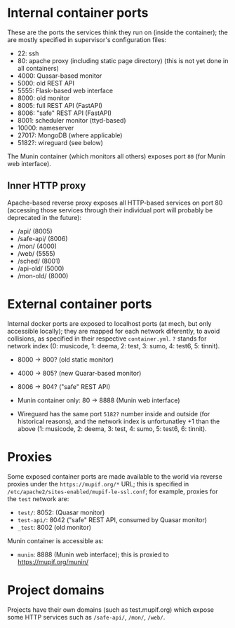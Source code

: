 # Internal container ports

These are the ports the services think they run on (inside the container); the are mostly specified in supervisor's configuration files:

- 22: ssh
- 80: apache proxy (including static page directory) (this is not yet done in all containers)
- 4000: Quasar-based monitor
- 5000: old REST API
- 5555: Flask-based web interface
- 8000: old monitor
- 8005: full REST API (FastAPI)
- 8006: "safe" REST API (FastAPI)
- 8001: scheduler monitor (ttyd-based)
- 10000: nameserver
- 27017: MongoDB (where applicable)
- 5182?: wireguard (see below)

The Munin container (which monitors all others) exposes port `80` (for Munin web interface).

## Inner HTTP proxy

Apache-based reverse proxy exposes all HTTP-based services on port 80 (accessing those services through their individual port will probably be deprecated in the future):

- /api/ (8005)
- /safe-api/ (8006)
- /mon/ (4000)
- /web/ (5555)
- /sched/ (8001)
- /api-old/ (5000)
- /mon-old/ (8000)

# External container ports

Internal docker ports are exposed to localhost ports (at mech, but only accessible locally); they are mapped for each network diferently, to avoid collisions, as specified in their respective `container.yml`. `?` stands for network index (0: musicode, 1: deema, 2: test,  3: sumo, 4: test6, 5: tinnit). 

- 8000 → 800? (old static monitor)
- 4000 → 805? (new Quarar-based monitor)
- 8006 → 804? ("safe" REST API)

- Munin container only: 80 → 8888 (Munin web interface)

- Wireguard has the same port `5182?` number inside and outside (for historical reasons), and the network index is unfortunatley +1 than the above (1: musicode, 2: deema, 3: test, 4: sumo, 5: test6, 6: tinnit).

# Proxies

Some exposed container ports are made available to the world via reverse proxies under the `https://mupif.org/*` URL; this is specified in `/etc/apache2/sites-enabled/mupif-le-ssl.conf`; for example, proxies for the `test` network are:

- `test/`: 8052: (Quasar monitor)
- `test-api/`: 8042 ("safe" REST API, consumed by Quasar monitor)
- `_test`: 8002 (old monitor)

Munin container is accessible as:

- `munin`: 8888 (Munin web interface); this is proxied to https://mupif.org/munin/

# Project domains

Projects have their own domains (such as test.mupif.org) which expose some HTTP services such as `/safe-api/`, `/mon/`, `/web/`.

